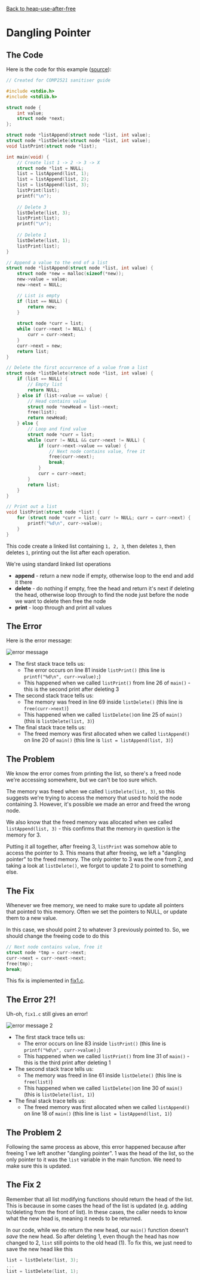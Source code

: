 [Back to heap-use-after-free](..)

# Dangling Pointer

## The Code

Here is the code for this example ([source](dangling-pointer.c)):

```c
// Created for COMP2521 sanitiser guide

#include <stdio.h>
#include <stdlib.h>

struct node {
    int value;
    struct node *next;
};

struct node *listAppend(struct node *list, int value);
struct node *listDelete(struct node *list, int value);
void listPrint(struct node *list);

int main(void) {
    // Create list 1 -> 2 -> 3 -> X
    struct node *list = NULL;
    list = listAppend(list, 1);
    list = listAppend(list, 2);
    list = listAppend(list, 3);
    listPrint(list);
    printf("\n");
    
    // Delete 3
    listDelete(list, 3);
    listPrint(list);
    printf("\n");
    
    // Delete 1
    listDelete(list, 1);
    listPrint(list);
}

// Append a value to the end of a list
struct node *listAppend(struct node *list, int value) {
    struct node *new = malloc(sizeof(*new));
    new->value = value;
    new->next = NULL;

    // List is empty
    if (list == NULL) {
        return new;
    }
    
    struct node *curr = list;
    while (curr->next != NULL) {
        curr = curr->next;
    }
    curr->next = new;
    return list;
}

// Delete the first occurrence of a value from a list
struct node *listDelete(struct node *list, int value) {
    if (list == NULL) {
        // Empty list
        return NULL;
    } else if (list->value == value) {
        // Head contains value
        struct node *newHead = list->next;
        free(list);
        return newHead;
    } else {
        // Loop and find value
        struct node *curr = list;
        while (curr != NULL && curr->next != NULL) {
            if (curr->next->value == value) {
                // Next node contains value, free it
                free(curr->next);
                break;
            }
            curr = curr->next;
        }
        return list;
    }
}

// Print out a list
void listPrint(struct node *list) {
    for (struct node *curr = list; curr != NULL; curr = curr->next) {
        printf("%d\n", curr->value);
    }
}

```

This code create a linked list containing `1, 2, 3`, then deletes `3`, then deletes `1`, printing out the list after each operation.

We're using standard linked list operations
- **append** - return a new node if empty, otherwise loop to the end and add it there
- **delete** - do nothing if empty, free the head and return it's next if deleting the head, otherwise loop through to find the node just before the node we want to delete then free the node
- **print** - loop through and print all values

## The Error

Here is the error message:

![error message](error.png)

- The first stack trace tells us:
  - The error occurs on line 81 inside `listPrint()` (this line is `printf("%d\n", curr->value);`)
  - This happened when we called `listPrint()` from line 26 of `main()` - this is the second print after deleting 3
- The second stack trace tells us:
  - The memory was freed in line 69 inside `listDelete()` (this line is `free(curr->next)`)
  - This happened when we called `listDelete()`on line 25 of `main()` (this is `listDelete(list, 3)`)
- The final stack trace tells us:
  - The freed memory was first allocated when we called `listAppend()` on line 20 of `main()` (this line is `list = listAppend(list, 3)`)

## The Problem

We know the error comes from printing the list, so there's a freed node we're accessing somewhere, but we can't be too sure which.

The memory was freed when we called `listDelete(list, 3)`, so this suggests we're trying to access the memory that used to hold the node containing 3. However, it's possible we made an error and freed the wrong node.

We also know that the freed memory was allocated when we called `listAppend(list, 3)` - this confirms that the memory in question is the memory for 3.

Putting it all together, after freeing 3, `listPrint` was somehow able to access the pointer to 3. This means that after freeing, we left a "dangling pointer" to the freed memory. The only pointer to 3 was the one from 2, and taking a look at `listDelete()`, we forgot to update 2 to point to something else.

## The Fix

Whenever we free memory, we need to make sure to update all pointers that pointed to this memory. Often we set the pointers to NULL, or update them to a new value.

In this case, we should point 2 to whatever 3 previously pointed to. So, we should change the freeing code to do this

```c
// Next node contains value, free it
struct node *tmp = curr->next;
curr->next = curr->next->next;
free(tmp);
break;
```
This fix is implemented in [fix1.c](fix1.c).

## The Error 2?!

Uh-oh, `fix1.c` still gives an error!

![error message 2](error2.png)

- The first stack trace tells us:
    - The error occurs on line 83 inside `listPrint()` (this line is `printf("%d\n", curr->value);`)
    - This happened when we called `listPrint()` from line 31 of `main()` - this is the third print after deleting 1
- The second stack trace tells us:
    - The memory was freed in line 61 inside `listDelete()` (this line is `free(list)`)
    - This happened when we called `listDelete()`on line 30 of `main()` (this is `listDelete(list, 1)`)
- The final stack trace tells us:
    - The freed memory was first allocated when we called `listAppend()` on line 18 of `main()` (this line is `list = listAppend(list, 1)`)

## The Problem 2

Following the same process as above, this error happened because after freeing 1 we left another "dangling pointer". 1 was the head of the list, so the only pointer to it was the `list` variable in the main function. We need to make sure this is updated.

## The Fix 2

Remember that all list modifying functions should return the head of the list. This is because in some cases the head of the list is updated (e.g. adding to/deleting from the front of list). In these cases, the caller needs to know what the new head is, meaning it needs to be returned.

In our code, while we do return the new head, our `main()` function doesn't _save_ the new head. So after deleting 1, even though the head has now changed to 2, `list` still points to the old head (1). To fix this, we just need to save the new head like this

```c
list = listDelete(list, 3);
...
list = listDelete(list, 1);
```
